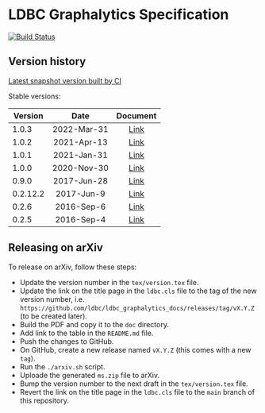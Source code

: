 LDBC Graphalytics Specification
===============================

[![Build Status](https://travis-ci.com/ldbc/ldbc_graphalytics_docs.svg?branch=main)](https://travis-ci.com/ldbc/ldbc_graphalytics_docs)

## Version history

[Latest snapshot version built by CI](https://ldbcouncil.org/ldbc_graphalytics_docs/graphalytics_spec.pdf)

Stable versions:

| Version | Date | Document | 
|-------------|:-------------:|:-------------:|
| 1.0.3 | 2022-Mar-31 | [Link](https://arxiv.org/pdf/2011.15028v4.pdf) |
| 1.0.2 | 2021-Apr-13 | [Link](https://arxiv.org/pdf/2011.15028v3.pdf) |
| 1.0.1 | 2021-Jan-31 | [Link](https://github.com/ldbc/ldbc_graphalytics_docs/raw/main/doc/LDBC-Graphalytics_tech-specs_v1.0.1.pdf) |
| 1.0.0 | 2020-Nov-30 | [Link](https://github.com/ldbc/ldbc_graphalytics_docs/raw/main/doc/LDBC-Graphalytics_tech-specs_v1.0.0.pdf) |
| 0.9.0 | 2017-Jun-28 | [Link](https://github.com/ldbc/ldbc_graphalytics_docs/raw/main/doc/LDBC-Graphalytics_tech-specs_v0.9.0.pdf) |
| 0.2.12.2 | 2017-Jun-9 | [Link](https://github.com/ldbc/ldbc_graphalytics_docs/raw/main/doc/LDBC-Graphalytics_tech-specs_v0.2.12.2.pdf) |
| 0.2.6 | 2016-Sep-6 | [Link](https://github.com/ldbc/ldbc_graphalytics_docs/raw/main/doc/LDBC-Graphalytics_tech-specs_v0.2.6.pdf) |
| 0.2.5 | 2016-Sep-4 | [Link](https://github.com/ldbc/ldbc_graphalytics_docs/raw/main/doc/LDBC-Graphalytics_tech-specs_v0.2.5.pdf) |

## Releasing on arXiv

To release on arXiv, follow these steps:

* Update the version number in the `tex/version.tex` file.
* Update the link on the title page in the `ldbc.cls` file to the tag of the new version number, i.e. `https://github.com/ldbc/ldbc_graphalytics_docs/releases/tag/vX.Y.Z` (to be created later).
* Build the PDF and copy it to the `doc` directory.
* Add link to the table in the `README.md` file.
* Push the changes to GitHub.
* On GitHub, create a new release named `vX.Y.Z` (this comes with a new `tag`).
* Run the `./arxiv.sh` script.
* Uploade the generated `ms.zip` file to arXiv.
* Bump the version number to the next draft in the `tex/version.tex` file.
* Revert the link on the title page in the `ldbc.cls` file to the `main` branch of this repository.
